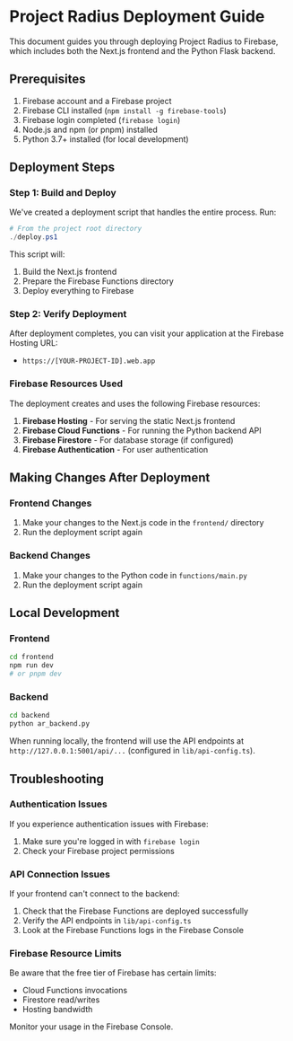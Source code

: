 # Project Radius Deployment Guide

This document guides you through deploying Project Radius to Firebase, which includes both the Next.js frontend and the Python Flask backend.

## Prerequisites

1. Firebase account and a Firebase project
2. Firebase CLI installed (`npm install -g firebase-tools`)
3. Firebase login completed (`firebase login`)
4. Node.js and npm (or pnpm) installed 
5. Python 3.7+ installed (for local development)

## Deployment Steps

### Step 1: Build and Deploy

We've created a deployment script that handles the entire process. Run:

```powershell
# From the project root directory
./deploy.ps1
```

This script will:
1. Build the Next.js frontend
2. Prepare the Firebase Functions directory
3. Deploy everything to Firebase

### Step 2: Verify Deployment

After deployment completes, you can visit your application at the Firebase Hosting URL:
- `https://[YOUR-PROJECT-ID].web.app`

### Firebase Resources Used

The deployment creates and uses the following Firebase resources:

1. **Firebase Hosting** - For serving the static Next.js frontend
2. **Firebase Cloud Functions** - For running the Python backend API
3. **Firebase Firestore** - For database storage (if configured)
4. **Firebase Authentication** - For user authentication

## Making Changes After Deployment

### Frontend Changes

1. Make your changes to the Next.js code in the `frontend/` directory
2. Run the deployment script again

### Backend Changes

1. Make your changes to the Python code in `functions/main.py`
2. Run the deployment script again

## Local Development

### Frontend

```bash
cd frontend
npm run dev
# or pnpm dev
```

### Backend

```bash
cd backend
python ar_backend.py
```

When running locally, the frontend will use the API endpoints at `http://127.0.0.1:5001/api/...` 
(configured in `lib/api-config.ts`).

## Troubleshooting

### Authentication Issues

If you experience authentication issues with Firebase:
1. Make sure you're logged in with `firebase login`
2. Check your Firebase project permissions

### API Connection Issues

If your frontend can't connect to the backend:
1. Check that the Firebase Functions are deployed successfully
2. Verify the API endpoints in `lib/api-config.ts`
3. Look at the Firebase Functions logs in the Firebase Console

### Firebase Resource Limits

Be aware that the free tier of Firebase has certain limits:
- Cloud Functions invocations
- Firestore read/writes
- Hosting bandwidth

Monitor your usage in the Firebase Console.
